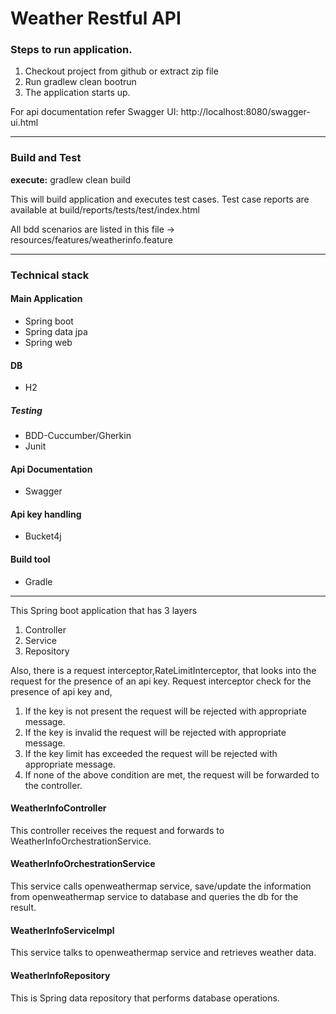 # Weather Restful API

### Steps to run application.

1. Checkout project from github or extract zip file
2. Run gradlew clean bootrun
3. The application starts up.

For api documentation refer Swagger UI: http://localhost:8080/swagger-ui.html

---

### Build and Test 

**execute:** gradlew clean build 

This will build application and executes test cases.
Test case reports are available at build/reports/tests/test/index.html

All bdd scenarios are listed in this file -> resources/features/weatherinfo.feature

---

### Technical stack

#### Main Application

- Spring boot
- Spring data jpa 
- Spring web

#### DB
- H2

##### Testing
- BDD-Cuccumber/Gherkin 
- Junit

#### Api Documentation
- Swagger

#### Api key handling
- Bucket4j

#### Build tool
- Gradle

---
This Spring boot application that has 3 layers 

1. Controller
2. Service
3. Repository

Also, there is a request interceptor,RateLimitInterceptor, that looks into the request for the presence of an api key.
Request interceptor check for the presence of api key and, 

1. If the key is not present the request will be rejected with appropriate message.
2. If the key is invalid the request will be rejected with appropriate message.
3. If the key limit has exceeded the request will be rejected with appropriate message.
4. If none of the above condition are met, the request will be forwarded to the controller.

#### WeatherInfoController
This controller receives the request and forwards to WeatherInfoOrchestrationService.

#### WeatherInfoOrchestrationService
This service calls openweathermap service, save/update the information from openweathermap service to database and queries the db for the result.

#### WeatherInfoServiceImpl
This service talks to openweathermap service and retrieves weather data.

#### WeatherInfoRepository
This is Spring data repository that performs database operations.
